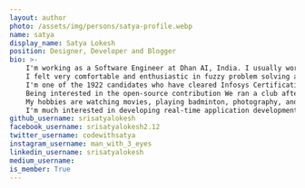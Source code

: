 ```yaml
---
layout: author
photo: /assets/img/persons/satya-profile.webp
name: satya
display_name: Satya Lokesh
position: Designer, Developer and Blogger
bio: >-
    I'm working as a Software Engineer at Dhan AI, India. I usually work with python, NLP and ML more.
    I felt very comfortable and enthusiastic in fuzzy problem solving and real-time application development from my  1st semester itself. Thus started developing minimal use cases as projects which help people around me.
    I'm one of the 1922 candidates who have cleared Infosys Certification out of 62000+ participants and been certified as Infosys Certified Software Programmer.
    Being interested in the open-source contribution We ran a club after college hours which involved nearly 50 students in developing real-time projects. I have been elected as President for the college FOSS club and recently selected as a  GitHub campus expert.
    My hobbies are watching movies, playing badminton, photography, and dancing.
    I'm much interested in developing real-time application development which serves people across the globe.
github_username: srisatyalokesh
facebook_username: srisatyalokesh2.12
twitter_username: codewithsatya
instagram_username: man_with_3_eyes
linkedin_username: srisatyalokesh
medium_username: 
is_member: True
---
```

